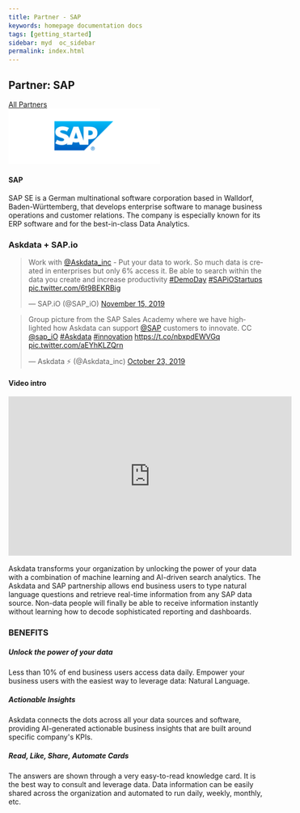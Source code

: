 ```yaml
---
title: Partner - SAP
keywords: homepage documentation docs
tags: [getting_started]
sidebar: myd  oc_sidebar
permalink: index.html
---
```


## Partner: SAP

<div class="bg-white rounded-5" style="background-color: var(--blue-100)!important">
     <section class="p-4 justify-content-center  w-100">
      <a href="/partners/index" class="btn btn-secondary"><span class="fa fa-arrow-left"></span>All Partners</a>
         <div class="card m-2 mx-auto" style="max-width: 800px;">
          <img src="/media/partners/sap.png" class="card-img-top" alt="Abole" style="max-width:300px">
          <div class="card-body">
            <h4 class="card-title">SAP</h4>
            <p class="card-text">
SAP SE is a German multinational software corporation based in Walldorf, Baden-Württemberg, that develops enterprise software to manage business operations and customer relations. The company is especially known for its ERP software and for the best-in-class Data Analytics.
            </p>
               
### Askdata + SAP.io
               
<blockquote class="twitter-tweet"><p lang="en" dir="ltr">Work with <a href="https://twitter.com/Askdata_inc?ref_src=twsrc%5Etfw">@Askdata_inc</a> - Put your data to work. So much data is created in enterprises but only 6% access it. Be able to search within the data you create and increase productivity <a href="https://twitter.com/hashtag/DemoDay?src=hash&amp;ref_src=twsrc%5Etfw">#DemoDay</a> <a href="https://twitter.com/hashtag/SAPiOStartups?src=hash&amp;ref_src=twsrc%5Etfw">#SAPiOStartups</a> <a href="https://t.co/6t9BEKRBig">pic.twitter.com/6t9BEKRBig</a></p>&mdash; SAP.iO (@SAP_iO) <a href="https://twitter.com/SAP_iO/status/1195179460791635968?ref_src=twsrc%5Etfw">November 15, 2019</a></blockquote> <script async src="https://platform.twitter.com/widgets.js" charset="utf-8"></script>

<blockquote class="twitter-tweet"><p lang="en" dir="ltr">Group picture from the SAP Sales Academy where we have highlighted how Askdata can support <a href="https://twitter.com/SAP?ref_src=twsrc%5Etfw">@SAP</a> customers to innovate. CC <a href="https://twitter.com/SAP_iO?ref_src=twsrc%5Etfw">@sap_iO</a> <a href="https://twitter.com/hashtag/Askdata?src=hash&amp;ref_src=twsrc%5Etfw">#Askdata</a> <a href="https://twitter.com/hashtag/innovation?src=hash&amp;ref_src=twsrc%5Etfw">#innovation</a> <a href="https://t.co/nbxpdEWVGq">https://t.co/nbxpdEWVGq</a> <a href="https://t.co/aEYhKLZQrn">pic.twitter.com/aEYhKLZQrn</a></p>&mdash; Askdata ⚡ (@Askdata_inc) <a href="https://twitter.com/Askdata_inc/status/1186918693806235648?ref_src=twsrc%5Etfw">October 23, 2019</a></blockquote> <script async src="https://platform.twitter.com/widgets.js" charset="utf-8"></script>
               
#### Video intro

<iframe width="560" height="315" src="https://www.youtube.com/embed/joi9mPicLks" title="YouTube video player" frameborder="0" allow="accelerometer; autoplay; clipboard-write; encrypted-media; gyroscope; picture-in-picture" allowfullscreen></iframe>

<p>
Askdata transforms your organization by unlocking the power of your data with a combination of machine learning and AI-driven search analytics. The Askdata and SAP partnership allows end business users to type natural language questions and retrieve real-time information from any SAP data source. Non-data people will finally be able to receive information instantly without learning how to decode sophisticated reporting and dashboards.</p>
               
### BENEFITS

##### Unlock the power of your data

Less than 10% of end business users access data daily. Empower your business users with the easiest way to leverage data: Natural Language.

##### Actionable Insights

Askdata connects the dots across all your data sources and software, providing AI-generated actionable business insights that are built around specific company's KPIs.

##### Read, Like, Share, Automate Cards

The answers are shown through a very easy-to-read knowledge card. It is the best way to consult and leverage data. Data information can be easily shared across the organization and automated to run daily, weekly, monthly, etc.
          </div>
        </div>
      </section>
</div>
